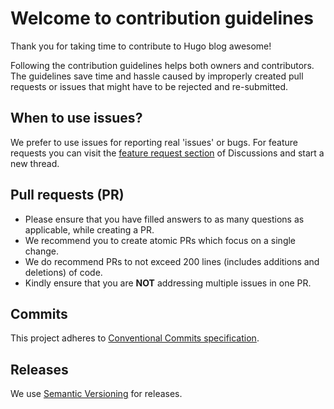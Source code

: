# Welcome to contribution guidelines

Thank you for taking time to contribute to Hugo blog awesome!

Following the contribution guidelines helps both owners and contributors. The guidelines save time and hassle caused by improperly created pull requests or issues that might have to be rejected and re-submitted.

## When to use issues?

We prefer to use issues for reporting real 'issues' or bugs. For feature requests you can visit the [feature request section](https://github.com/hugo-sid/hugo-blog-awesome/discussions/categories/feature-requests) of Discussions and start a new thread.

## Pull requests (PR)

- Please ensure that you have filled answers to as many questions as applicable, while creating a PR.
- We recommend you to create atomic PRs which focus on a single change.
- We do recommend PRs to not exceed 200 lines (includes additions and deletions) of code.
- Kindly ensure that you are **NOT** addressing multiple issues in one PR.

## Commits

This project adheres to [Conventional Commits specification](https://www.conventionalcommits.org/en/v1.0.0/).

## Releases

We use [Semantic Versioning](https://semver.org/) for releases.

